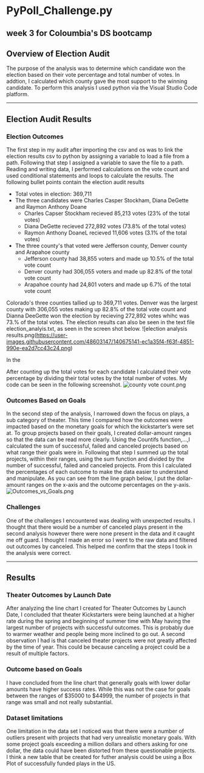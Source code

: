# PyPoll_Challenge.py

week 3 for Coloumbia's DS bootcamp
---
## Overview of Election Audit
The purpose of the analysis was to determine which candidate won the election based on their vote percentage and total number of votes. In addtion, I calculated which county gave the most support to the winning candidate. To perform this analysis I used python via the Visual Studio Code platform. 

---
## Election Audit Results
### Election Outcomes 
The first step in my audit after importing the csv and os was to link the election results csv to python by assigning a variable to load a file from a path. Following that step I assigned a variable to save the file to a path. Reading and writing data, I performed calculations on the vote count and used conditional statements and loops to calculate the results. The following bullet points contain the election audit results
* Total votes in election: 369,711
* The three candidates were Charles Casper Stockham, Diana DeGette and Raymon Anthony Doane
  * Charles Capser Stockham recieved 85,213 votes (23% of the total votes)
  * Diana DeGette recieved 272,892 votes (73.8% of the total votes)
  * Raymon Anthony DoaneL recieved 11,606 votes (3.1% of the total votes)
* The three county's that voted were Jefferson county, Denver county and Arapahoe county
  * Jefferson county had 38,855 voters and made up 10.5% of the total vote count
  * Denver county had 306,055 voters and made up 82.8% of the total vote count
  * Arapahoe county had 24,801 voters and made up 6.7% of the total vote count

Colorado's three counties tallied up to 369,711 votes. Denver was the largest county with 306,055 votes making up 82.8% of the total vote count and Dianna DeeGette  won the election by recieving 272,892 votes whihc was 73.% of the total votes. The election results can also be seen in the text file election_analyis.txt, as seen in the screen shot below.
![election analysis results.png(https://user-images.githubusercontent.com/48603147/140675141-ec1a35f4-f63f-4851-990e-ea2d7cc43c24.png)



In the

After counting up the total votes for each candidate I calculated their vote percentage by dividing their total votes by the total number of votes. My code can be seen in the following screenshot. 
![county vote count.png](https://user-images.githubusercontent.com/48603147/140671470-563ff65e-97c6-48ff-b182-4acaea1b693c.png)

### Outcomes Based on Goals
In the second step of the analysis, I narrowed down the focus on plays, a sub category of theater. This time I compared how the outcomes were impacted based on the monetary goals for which the kickstarter’s were set at. To group projects based on their goals, I created dollar-amount ranges so that the data can be read more clearly. Using the Countifs function,…,I calculated the sum of successful, failed and canceled projects based on what range their goals were in. Following that step I summed up the total projects, within their ranges, using the sum function and divided by the number of successful, failed and canceled projects. From this I calculated the percentages of each outcome to make the data easier to understand and manipulate. As you can see from the line graph below, I put the dollar-amount ranges on the x-axis and the outcome percentages on the y-axis. 
![Outcomes_vs_Goals.png](https://user-images.githubusercontent.com/48603147/138618042-3912440b-ffe0-48aa-ac2d-ae55b38eb0f4.png)

### Challenges
One of the challenges I encountered was dealing with unexpected results. I thought that there would be a number of canceled plays present in the second analysis however there were none present in the data and it caught me off guard. I thought I made an error so I went to the raw data and filtered out outcomes by canceled. This helped me confirm that the steps I took in the analysis were correct.

---
## Results
### Theater Outcomes by Launch Date
After analyzing the line chart I created for Theater Outcomes by Launch Date, I concluded that theater Kickstarters were being launched at a higher rate during the spring and beginning of summer time with May having the largest number of projects with successful outcomes. This is probably due to warmer weather and people being more inclined to go out. A second observation I had is that canceled theater projects were not greatly affected by the time of year. This could be because canceling a project could be a result of multiple factors.
### Outcome based on Goals 
I have concluded from the line chart that generally goals with lower dollar amounts have higher success rates. While this was not the case for goals between the ranges of $35000 to $44999, the number of projects in that range was small and not really substantial.

### Dataset limitations
One limitation in the data set I noticed was that there were a number of outliers present with projects that had very unrealistic monetary goals. With some project goals exceeding a million dollars and others asking for one dollar, the data could have been distorted from these questionable projects. I think a new table that be created for futher analysis could be using a Box Plot of successfully funded plays in the US.
